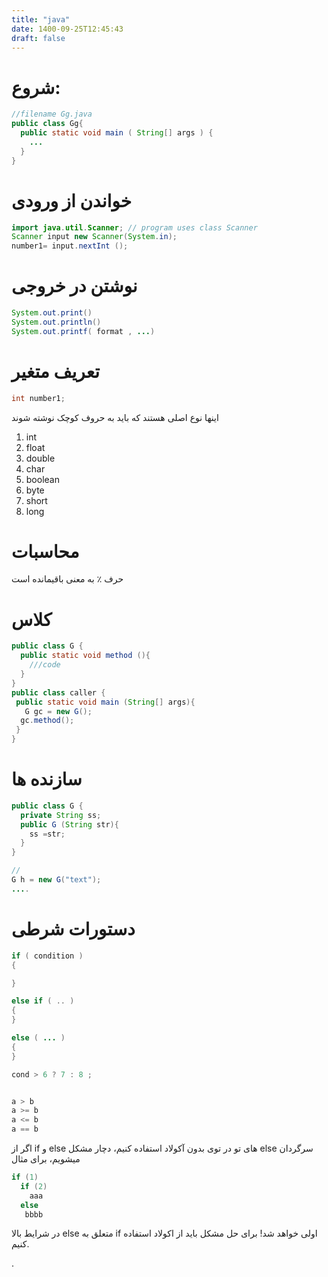 ```yaml
---
title: "java"
date: 1400-09-25T12:45:43
draft: false
---
```


# شروع:

```java
//filename Gg.java
public class Gg{
  public static void main ( String[] args ) {
    ...
  }
}
```
# خواندن از ورودی

```java
import java.util.Scanner; // program uses class Scanner
Scanner input new Scanner(System.in);
number1= input.nextInt ();
```
# نوشتن در خروجی

```java
System.out.print()
System.out.println()
System.out.printf( format , ...)
```

# تعریف متغیر


```java
int number1;
```
اینها نوع اصلی هستند که باید به حروف کوچک نوشته شوند

1. int
2. float
3. double
4. char
5. boolean
6. byte
7. short
8. long

# محاسبات
حرف ٪ به معنی باقیمانده است


# کلاس

```java
public class G {
  public static void method (){
    ///code
  }
}
public class caller {
 public static void main (String[] args){
   G gc = new G();
  gc.method();
 }
}
```
# سازنده ها

```java
public class G {
  private String ss;
  public G (String str){
    ss =str;
  }
}

//
G h = new G("text");
....
```

# دستورات شرطی

```java
if ( condition )
{

}

else if ( .. )
{
}

else ( ... )
{
}

cond > 6 ? 7 : 8 ;


a > b
a >= b
a <= b
a == b
```

اگر از if و else های تو در توی بدون آکولاد استفاده کنیم، دچار مشکل else سرگردان میشویم، برای مثال

```java
if (1)
  if (2)
    aaa
  else
   bbbb
```
در شرایط بالا else متعلق به if اولی خواهد شد! برای حل مشکل باید از اکولاد استفاده کنیم. 


.
